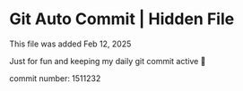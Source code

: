 # Git Auto Commit | Hidden File

This file was added Feb 12, 2025

Just for fun and keeping my daily git commit active 🤪

commit number: 1511232
